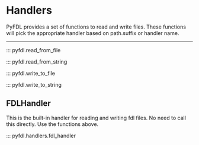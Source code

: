 # Handlers
PyFDL provides a set of functions to read and write files. These functions will pick the appropriate handler based
on path.suffix or handler name. 

----

::: pyfdl.read_from_file

::: pyfdl.read_from_string

::: pyfdl.write_to_file

::: pyfdl.write_to_string

## FDLHandler
This is the built-in handler for reading and writing fdl files. No need to call this directly. Use the functions above.

::: pyfdl.handlers.fdl_handler
